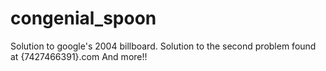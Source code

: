 # congenial_spoon
Solution to google's 2004 billboard. 
Solution to the second problem found at {7427466391}.com 
And more!!
